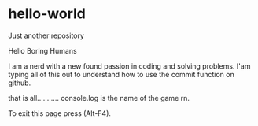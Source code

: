 # hello-world
Just another repository


Hello Boring Humans

I am a nerd with a new found passion in coding and solving problems.  I'am typing all of this out to understand how to use the commit function on github.

that is all...........  console.log is the name of the game rn.

To exit this page press (Alt-F4).
